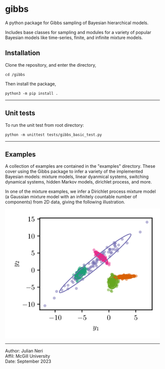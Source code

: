 # gibbs

A python package for Gibbs sampling of Bayesian hierarchical models.

Includes base classes for sampling and modules for a variety of popular Bayesian models like time-series, finite, and infinite mixture models.

## Installation

Clone the repository, and enter the directory,
```console
cd /gibbs
```
Then install the package,
```console
python3 -m pip install .
```

---
## Unit tests
To run the unit test from root directory:

```console 
python -m unittest tests/gibbs_basic_test.py
```

---
## Examples
A collection of examples are contained in the "examples" directory. These cover using the Gibbs package to infer a variety of the implemented Bayesian models: mixture models, linear dyanmical systems, switching dynamical systems, hidden Markov models, dirichlet process, and more.

In one of the mixture examples, we infer a Dirichlet process mixture model (a Gaussian mixture model with an infinitely countable number of components) from 2D data, giving the following illustration.

![alt text](https://github.com/jundsp/gibbs/blob/main/examples/mixtures/imgs/gmm_dirichlet_process.png?raw=true)


---
Author: Julian Neri  
Affil: McGill University  
Date: September 2023

